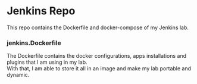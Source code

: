 # Jenkins Repo
This repo contains the Dockerfile and docker-compose of my Jenkins lab.  

### jenkins.Dockerfile
The Dockerfile contains the docker configurations, apps installations and plugins that I am using in my lab.  
With that, I am able to store it all in an image and make my lab portable and dynamic.